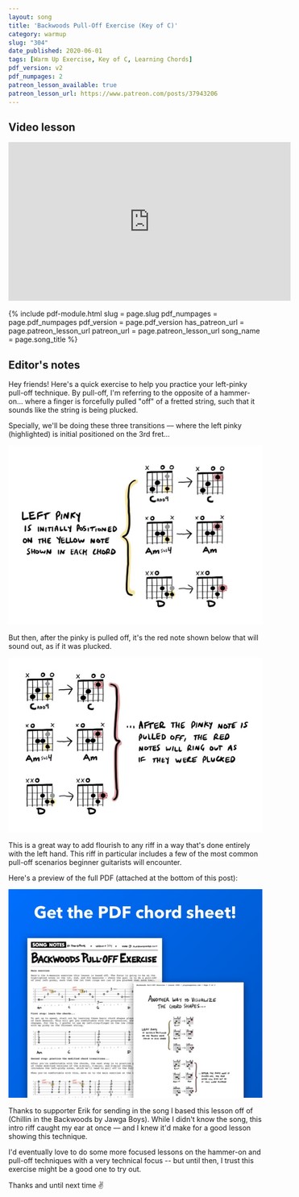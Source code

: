 ```yaml
---
layout: song
title: 'Backwoods Pull-Off Exercise (Key of C)'
category: warmup
slug: "304"
date_published: 2020-06-01
tags: [Warm Up Exercise, Key of C, Learning Chords]
pdf_version: v2
pdf_numpages: 2
patreon_lesson_available: true
patreon_lesson_url: https://www.patreon.com/posts/37943206
---
```


## Video lesson

<iframe width="560" height="315" src="https://www.youtube.com/embed/COF66JaBI8E" frameborder="0" allow="accelerometer; autoplay; encrypted-media; gyroscope; picture-in-picture" allowfullscreen></iframe>

{% include pdf-module.html
     slug = page.slug
     pdf_numpages = page.pdf_numpages
     pdf_version = page.pdf_version
     has_patreon_url = page.patreon_lesson_url
     patreon_url = page.patreon_lesson_url
     song_name = page.song_title %}

## Editor's notes

Hey friends! Here's a quick exercise to help you practice your left-pinky pull-off technique. By pull-off, I'm referring to the opposite of a hammer-on... where a finger is forcefully pulled "off" of a fretted string, such that it sounds like the string is being plucked.

Specially, we'll be doing these three transitions –– where the left pinky (highlighted) is initial positioned on the 3rd fret...

<img src="/images/lessons/304-chord-1.jpg" />

But then, after the pinky is pulled off, it's the red note shown below that will sound out, as if it was plucked.

<img src="/images/lessons/304-chord-2.jpg" />

This is a great way to add flourish to any riff in a way that's done entirely with the left hand. This riff in particular includes a few of the most common pull-off scenarios beginner guitarists will encounter.

Here's a preview of the full PDF (attached at the bottom of this post):

<img src="/images/lessons/304-pdf-preview.jpg" />

Thanks to supporter Erik for sending in the song I based this lesson off of (Chillin in the Backwoods by Jawga Boys). While I didn't know the song, this intro riff caught my ear at once –– and I knew it'd make for a good lesson showing this technique.

I'd eventually love to do some more focused lessons on the hammer-on and pull-off techniques with a very technical focus -- but until then, I trust this exercise might be a good one to try out.

Thanks and until next time ✌️
